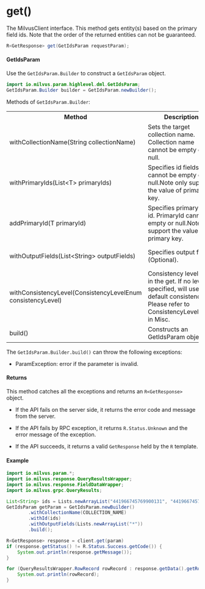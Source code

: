 # get()

The MilvusClient interface. This method gets entity(s) based on the primary field ids. Note that the order of the returned entities can not be guaranteed.

```java
R<GetResponse> get(GetIdsParam requestParam);
```

#### GetIdsParam

Use the `GetIdsParam.Builder` to construct a `GetIdsParam` object.

```java
import io.milvus.param.highlevel.dml.GetIdsParam;
GetIdsParam.Builder builder = GetIdsParam.newBuilder();
```

Methods of `GetIdsParam.Builder`:

<table>
    <tr>
        <th>Method</th>
        <th>Description</th>
        <th>Parameters</th>
    </tr>
    <tr>
        <td>withCollectionName(String collectionName)</td>
        <td>Sets the target collection name. Collection name cannot be empty or null.</td>
        <td>collectionName: The name of the collection to insert data into.</td>
    </tr>
    <tr>
        <td>withPrimaryIds(List&lt;T> primaryIds)</td>
        <td>Specifies id fields. ID cannot be empty or null.Note only support the value of primary key.</td>
        <td>primaryIds: a list of primary field key objects.</td>
    </tr>
    <tr>
        <td>addPrimaryId(T primaryId)</td>
        <td>Specifies primaryField id. PrimaryId cannot be empty or null.Note only support the value of primary key.</td>
        <td>primaryId: The id of primary field key.</td>
    </tr>
    <tr>
        <td>withOutputFields(List&lt;String> outputFields)</td>
        <td>Specifies output fields (Optional).</td>
        <td>outputFields: A list of output field you need.</td>
    </tr>
    <tr>
        <td>withConsistencyLevel(ConsistencyLevelEnum consistencyLevel)</td>
        <td>Consistency level used in the get. If no level is specified, will use default consistency. Please refer to ConsistencyLevelEnum in Misc.</td>
        <td>consistencyLevel: The consistency level used in the get.</td>
    </tr>
    <tr>
        <td>build()</td>
        <td>Constructs an GetIdsParam object.</td>
        <td>N/A</td>
    </tr>
</table>

The `GetIdsParam.Builder.build()` can throw the following exceptions:

- ParamException: error if the parameter is invalid.

#### Returns

This method catches all the exceptions and returns an `R<GetResponse>` object.

- If the API fails on the server side, it returns the error code and message from the server.

- If the API fails by RPC exception, it returns `R.Status.Unknown` and the error message of the exception.

- If the API succeeds, it returns a valid `GetResponse` held by the `R` template.

#### Example

```java
import io.milvus.param.*;
import io.milvus.response.QueryResultsWrapper;
import io.milvus.response.FieldDataWrapper;
import io.milvus.grpc.QueryResults;

List<String> ids = Lists.newArrayList("441966745769900131", "441966745769900133");
GetIdsParam getParam = GetIdsParam.newBuilder()
        .withCollectionName(COLLECTION_NAME)
        .withId(ids)
        .withOutputFields(Lists.newArrayList("*"))
        .build();

R<GetResponse> response = client.get(param)
if (response.getStatus() != R.Status.Success.getCode()) {
    System.out.println(response.getMessage());
}

for (QueryResultsWrapper.RowRecord rowRecord : response.getData().getRowRecords()) {
    System.out.println(rowRecord);
}
```

